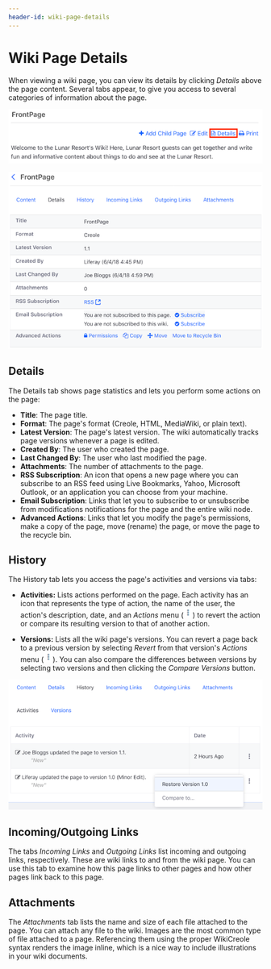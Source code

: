 ```yaml
---
header-id: wiki-page-details
---
```


# Wiki Page Details

When viewing a wiki page, you can view its details by clicking *Details* above 
the page content. Several tabs appear, to give you access to several
categories of information about the page.

![Figure 1: Click *Details* to view the wiki page's details.](../../../../images/wiki-page-details-link.png)

![Figure 2: The wiki page's details.](../../../../images/wiki-page-details.png)

## Details

The Details tab shows page statistics and lets you perform some actions on the 
page: 

-   **Title**: The page title.
-   **Format**: The page's format (Creole, HTML, MediaWiki, or plain text). 
-   **Latest Version**: The page's latest version. The wiki automatically tracks 
    page versions whenever a page is edited.
-   **Created By**: The user who created the page.
-   **Last Changed By**: The user who last modified the page.
-   **Attachments**: The number of attachments to the page.
-   **RSS Subscription**: An icon that opens a new page where you can subscribe 
    to an RSS feed using Live Bookmarks, Yahoo, Microsoft Outlook, or an 
    application you can choose from your machine.
-   **Email Subscription**: Links that let you to subscribe to or unsubscribe 
    from modifications notifications for the page and the entire wiki node.
-   **Advanced Actions**: Links that let you modify the page's permissions, make 
    a copy of the page, move (rename) the page, or move the page to the recycle 
    bin.

## History

The History tab lets you access the page's activities and versions via tabs: 

-   **Activities:** Lists actions performed on the page. Each activity has an
    icon that represents the type of action, the name of the user, the action's
    description, date, and an *Actions* menu 
    (![Actions](../../../../images/icon-actions.png)) 
    to revert the action or compare its resulting version to that of another 
    action. 

-   **Versions:** Lists all the wiki page's versions. You can revert a page back 
    to a previous version by selecting *Revert* from that version's *Actions* 
    menu 
    (![Actions](../../../../images/icon-actions.png)). You can also compare the
    differences between versions by selecting two versions and then clicking the
    *Compare Versions* button. 

![Figure 3: The Activities tab displays the actions taken on the wiki page.](../../../../images/wiki-page-history.png)

## Incoming/Outgoing Links

The tabs *Incoming Links* and *Outgoing Links* list incoming and outgoing links, 
respectively. These are wiki links to and from the wiki page. You can use this 
tab to examine how this page links to other pages and how other pages link back 
to this page. 

## Attachments

The *Attachments* tab lists the name and size of each file attached to the page.
You can attach any file to the wiki. Images are the most common type of file 
attached to a page. Referencing them using the proper WikiCreole syntax renders 
the image inline, which is a nice way to include illustrations in your wiki 
documents. 
